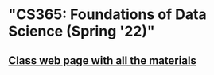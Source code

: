 #   "CS365: Foundations of Data Science (Spring '22)"


## [Class web page with all the materials](https://tsourakakis.com/cs365-foundations-of-data-science-spring22/)
   